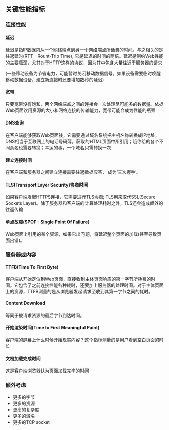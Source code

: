 ## 关键性能指标

### 连接性能

#### 延迟

延迟是指IP数据包从一个网络端点到另一个网络端点所话费的时间。与之相关的是往返延时(RTT - Rount-Trip Time), 它是延迟的时间的两倍。延迟是制约Web性能的主要瓶颈，尤其对于HTTP这样的协议，因为其中包含大量往返于服务器的请求

(一些移动设备为节省电力，可能暂时关闭移动数据信号。如果设备需要临时唤醒移动数据设备，建立新连接时还要增加数秒的延迟)



#### 宽带

只要宽带没有饱和，两个网络端点之间的连接会一次处理尽可能多的数据量。依据Web页面饮用资源的大小和网络连接的传输能力，宽带可能会成为性能的瓶颈



#### DNS查询

在客户端能够获取Web页面钱，它需要通过域名系统把主机名称转换成IP地址，DNS相当于互联网上的电话号码薄。获取的HTML页面中所引用；哦你给的各个不同余名也需要转换；幸运的事，一个域名只需转换一次



#### 建立连接时间

在客户端和服务器之间建立连接需要往返数据应答， 成为‘三次握手’。



#### TLS(Transport Layer Security)协商时间

如果客户端发起HTTPS连接，它需要进行TLS协商; TLS用来取代SSL(Secure Sockets Layer)。除了服务器和客户端的计算处理耗时之外，TLS还会造成额外的往返传输



#### 单点故障(SPOF - Single Point Of Failure)

Web页面上引用的某个资源，如果它出问题，将延迟整个页面的加载(甚至导致页面出错)。



### 服务器或内容

#### TTFB(Time To First Byte)

客户端从开始定位到Web页面，直接收到主体页面响应的第一字节所耗费的时间。它包含了之前连接性能各种耗时，还要加上服务器的处理时间。对于主体页面上的资源，TTFB测量的是从浏览器发起请求至收到其第一字节之间的耗时。



#### Content Download

等同于被请求资源的最后字节到达时间。



#### 开始渲染时间(Time to First Meaningful Paint)

客户端的屏幕上什么时候开始现实内容？这个指标测量的是用户看到空白页面的时长



#### 文档加载完成时间

这是客户端浏览器认为页面加载完毕的时间



### 额外考虑

- 更多的字节
- 更多的资源
- 更高的复杂度
- 更多的域名
- 更多的TCP socket





